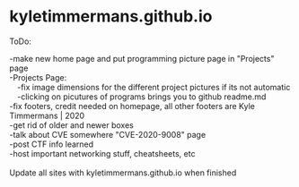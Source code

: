 # kyletimmermans.github.io

ToDo:

<div>-make new home page and put programming picture page in "Projects" page</div>
<div>-Projects Page:</div>
<div>&ensp;&ensp;-fix image dimensions for the different project pictures if its not automatic</div>
<div>&ensp;&ensp;-clicking on picutures of programs brings you to github readme.md</div>
<div>-fix footers, credit needed on homepage, all other footers are Kyle Timmermans | 2020</div>
<div>-get rid of older and newer boxes</div>
<div>-talk about CVE somewhere "CVE-2020-9008" page</div>
<div>-post CTF info learned</div>
<div>-host important networking stuff, cheatsheets, etc</div>

</br>

<div>Update all sites with kyletimmermans.github.io when finished</div>

